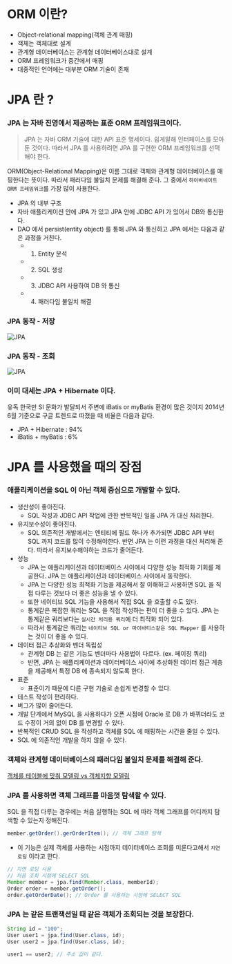 # ORM 이란?

- Object-relational mapping(객체 관계 매핑)
- 객체는 객체대로 설계
- 관계형 데이터베이스는 관계형 데이터베이스대로 설계
- ORM 프레임워크가 중간에서 매핑
- 대중적인 언어에는 대부분 ORM 기술이 존재

# JPA 란 ?

### JPA 는 자바 진영에서 제공하는 표준 ORM 프레임워크이다.

> JPA 는 자바 ORM 기술에 대한 API 표준 명세이다. 쉽게말해 인터페이스를 모아둔 것이다. 따라서 JPA 를 사용하려면 JPA 를 구현한 ORM 프레임워크를 선택해야 한다.

ORM(Object-Relational Mapping)은 이름 그대로 객체와 관계형 데이터베이스를 매핑한다는 뜻이다. 따라서 패러다임 불일치 문제를 해결해 준다. 그 중에서 `하이버네이트 ORM 프레임워크`를 가장 많이 사용한다.

- JPA 의 내부 구조
 - 자바 애플리케이션 안에 JPA 가 있고 JPA 안에 JDBC API 가 있어서 DB와 통신한다.
 - DAO 에서 persist(entity object) 를 통해 JPA 와 통신하고 JPA 에서는 다음과 같은 과정을 거친다.
   - 1. Entity 분석
   - 2. SQL 생성
   - 3. JDBC API 사용하여 DB 와 통신
   - 4. 패러다임 불일치 해결

### JPA 동작 - 저장

![JPA](../images/jpa1.JPG)

### JPA 동작 - 조회

![JPA](../images/jpa2.JPG)

### 이미 대세는 JPA + Hibernate 이다.

유독 한국만 SI 문화가 발달되서 주변에 iBatis or myBatis 환경이 많은 것이지 2014년 6월 기준으로 구글 트렌드로 따졌을 때 비율은 다음과 같다.

- JPA + Hibernate : 94%
- iBatis + myBatis : 6%

# JPA 를 사용했을 때의 장점

### 애플리케이션을 SQL 이 아닌 객체 중심으로 개발할 수 있다.

- 생산성이 좋아진다.
  - SQL 작성과 JDBC API 작업에 관한 반복적인 일을 JPA 가 대신 처리한다.
- 유지보수성이 좋아진다.
  - SQL 의존적인 개발에서는 엔티티에 필드 하나가 추가되면 JDBC API 부터 SQL 까지 코드를 많이 수정해야한다. 반면 JPA 는 이런 과정을 대신 처리해 준다. 따라서 유지보수해야하는 코드가 줄어든다.
- 성능
  - JPA 는 애플리케이션과 데이터베이스 사이에서 다양한 성능 최적화 기회를 제공한다. JPA 는 애플리케이션과 데이터베이스 사이에서 동작한다.
  - JPA 는 다양한 성능 최적화 기능을 제공해서 잘 이해하고 사용하면 SQL 을 직접 다루는 것보다 더 좋은 성능을 낼 수 있다.
  - 또한 네이티브 SQL 기능을 사용해서 직접 SQL 을 호출할 수도 있다.
  - 통계같은 복잡한 쿼리는 SQL 을 직접 작성하는 편이 더 좋을 수 있다. JPA 는 통계같은 쿼리보다는 `실시간 처리용 쿼리`에 더 최적화 되어 있다.
  - 따라서 통계같은 쿼리는 `네이티브 SQL or 마이바티스같은 SQL Mapper` 를 사용하는 것이 더 좋을 수 있다.
- 데이터 접근 추상화와 벤더 독립성
  - 관계형 DB 는 같은 기능도 벤더마다 사용법이 다르다. (ex. 페이징  쿼리)
  - 반면, JPA 는 애플리케이션과 데이터베이스 사이에 추상화된 데이터 접근 계층을 제공해서 특정 DB 에 종속되지 않도록 한다.
- 표준
  - 표준이기 때문에 다른 구현 기술로 손쉽게 변경할 수 있다.
- 테스트 작성이 편리하다.
- 버그가 많이 줄어든다.
- 개발 단계에서 MySQL 을 사용하다가 오픈 시점에 Oracle 로 DB 가 바뀌더라도 코드 수정이 거의 없이 DB 를 변경할 수 있다.
- 반복적인 CRUD SQL 을 작성하고 객체를 SQL 에 매핑하는 시간을 줄일 수 있다.
- SQL 에 의존적인 개발을 하지 않을 수 있다.

### 객체와 관계형 데이터베이스의 패러다임 불일치 문제를 해결해 준다.

[객체를 테이블에 맞춰 모델링 vs 객체지향 모델링](https://github.com/BAEKJungHo/JPA/blob/main/basic/03.%20%EA%B0%9D%EC%B2%B4%EC%A7%80%ED%96%A5%20%EB%AA%A8%EB%8D%B8%EB%A7%81.md)

### JPA 를 사용하면 객체 그래프를 마음껏 탐색할 수 있다.

SQL 을 직접 다루는 경우에는 처음 실행하는 SQL 에 따라 객체 그래프를 어디까지 탐색할 수 있는지 정해진다.

```java
member.getOrder().gerOrderItem(); // 객체 그래프 탐색
```

- 이 기능은 실제 객체를 사용하는 시점까지 데이터베이스 조회를 미룬다고해서 `지연 로딩` 이라고 한다.

```java
// 지연 로딩 사용
// 처음 조회 시점에 SELECT SQL
Member member = jpa.find(Member.class, memberId);
Order order = member.getOrder();
order.getOrderDate(); // Order 를 사용하는 시점에 SELECT SQL
```

### JPA 는 같은 트랜잭션일 때 같은 객체가 조회되는 것을 보장한다.

```java
String id = "100";
User user1 = jpa.find(User.class, id);
User user2 = jpa.find(User.class, id);

user1 == user2; // 주소 값이 같다.
```
